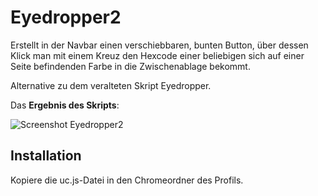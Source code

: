 # Eyedropper2
Erstellt in der Navbar einen verschiebbaren, bunten Button, über dessen Klick man mit einem Kreuz den Hexcode einer beliebigen sich auf einer 
Seite befindenden Farbe in die Zwischenablage bekommt.

Alternative zu dem veralteten Skript Eyedropper.

Das **Ergebnis des Skripts**:

![Screenshot Eyedropper2](https://github.com/ardiman/userChrome.js/raw/master/eyedropper2/scr_eyedropper2.png)

## Installation
Kopiere die uc.js-Datei in den Chromeordner des Profils.

